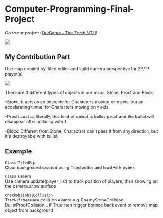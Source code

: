 # Computer-Programming-Final-Project
Go to our project ([OurGame - The ZombiNTU](https://github.com/PythonFinalProject/OurGame))

![](https://i.imgur.com/UWpPnSS.png)

## My Contribution Part
Use map created by Tiled editor and build camera perspective for 2P/1P player(s)


![](https://i.imgur.com/NuBjZtA)

There are 3 different types of objects in our maps, Stone, Proof and Block.

-Stone:
It acts as an obstacle for Characters moving on x axis, but an accelerating tunnel for Characters moving on y axis. 

-Proof:
Just as literally, this kind of object is bullet-proof and the bullet will disappear after colliding with it.

-Block:
Different from Stone, Characters can't pass it from any direction, but it's destroyable with bullet.

## Example
`Class TiledMap`\
Clear background created using Tiled editor and load with pytmx

`Class Camera`\
Use camera.update(player_list) to track position of players, then showing on the camera.show surface 

`checkobj1obj2Collision`\
Track if there are collision events e.g. EnemyStoneCollision, BulletProofCollision...
If True then trigger bounce back event or remove map object from background
